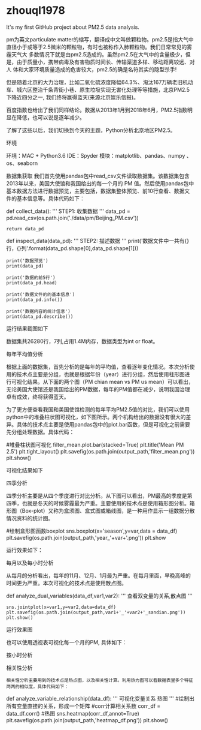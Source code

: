 # zhouql1978
It's my first GitHub project about PM2.5 data analysis.

pm为英文particulate matter的缩写，翻译成中文叫做颗粒物。pm2.5是指大气中直径小于或等于2.5微米的颗粒物，有时也被称作入肺颗粒物。我们日常常见的雾霾天气大 多数情况下就是由pm2.5造成的。虽然pm2.5在大气中的含量极少，但是，由于质量小，携带病毒及有害物质时间长、传输渠道多样、移动距离较远、对人 体和大家环境质量造成的危害较大，pm2.5的确是名符其实的隐型杀手!  



但是随着北京的大力治理，比如二氧化硫浓度降幅64.3%、淘汰167万辆老旧机动车、城六区整治千条背街小巷、原生垃圾实现无害化处理等等措施，北京PM2.5下降近四分之一, 我们终将赢得蓝天(来源北京娱乐信报)。


百度指数也给出了我们同样结论。数据从2013年1月到2018年6月，PM2.5指数明显在降低，也可以说是逐年减少。


了解了这些以后，我们切换到今天的主题，Python分析北京地区PM2.5。



环境



环境：MAC + Python3.6
IDE：Spyder
模块：matplotlib、pandas、numpy 、os、seaborn


数据集获取
    我们首先使用pandas包中read_csv文件读取数据集。该数据集包含2013年以来，美国大使馆和我国给出的每一个月的 PM 值。然后使用pandas包中基本数据方法进行数据预览，主要包括，数据集整体预览、前10行查看、数据文件的基本信息等。具体代码如下：




def collect_data():
    '''
        STEP1: 收集数据
    '''
    data_pd = pd.read_csv(os.path.join('./data/pm/Beijing_PM.csv'))

    return data_pd 


def inspect_data(data_pd):
    '''
        STEP2: 描述数据
    '''
    print('数据文件中一共有{}行，{}列'.format(data_pd.shape[0],data_pd.shape[1]))

    print('数据预览')
    print(data_pd)

    print('数据的前5行')
    print(data_pd.head)

    print('数据文件的的基本信息')
    print(data_pd.info())

    print('数据内容的统计信息')
    print(data_pd.describe())


运行结果截图如下


数据集共26280行，7列,占用1.4M内存，数据类型为int or float。


每年平均值分析


根据上面的数据集，首先分析的是每年的平均值，查看逐年变化情况。本次分析使用的技术点主要是分组，也就是根据年份（year）进行分组，然后使用柱形图进行可视化结果。从下面的两个图（PM chian mean vs PM us mean）可以看出，无论美国大使馆还是我国给出的PM数据，每年的PM值都在减少，说明我国治理卓有成效，终将获得蓝天。


为了更方便查看我国和美国使馆检测的每年平均PM2.5值的对比，我们可以使用python中的堆叠柱状图可视化，如下图所示。两个机构给出的数据没有很大的差异。具体的技术点主要是使用pandas包中的plot.bar函数，但是可视化之前需要先分组处理数据。具体代码：




#堆叠柱状图可视化
    filter_mean.plot.bar(stacked=True)
    plt.title('Mean PM 2.5')
    plt.tight_layout()
    plt.savefig(os.path.join(output_path,'filter_mean.png'))
    plt.show()

可视化结果如下


四季分析


四季分析主要是从四个季度进行对比分析。从下图可以看出，PM最高的季度是第四季，也就是冬天的时候雾霾最为严重。主要使用的技术点是使用箱形图分析。箱形图（Box-plot）又称为盒须图、盒式图或箱线图，是一种用作显示一组数据分散情况资料的统计图。




 #绘制盒形图函数boxplot
    sns.boxplot(x='season',y=var,data = data_df)
    plt.savefig(os.path.join(output_path,'year_'+var+'.png'))
    plt.show


运行效果如下：


每月以及每小时分析

从每月的分析看出，每年的11月、12月、1月最为严重。在每月里面，早晚高峰的时间更为严重。本次可视化的技术点是使用散点图。





def analyze_dual_variables(data_df,var1,var2):
    '''
        查看双变量的关系,散点图
    '''

    sns.jointplot(x=var1,y=var2,data=data_df)
    plt.savefig(os.path.join(output_path,var1+'_'+var2+'_sandian.png'))
    plt.show()
运行效果图


也可以使用透视表可视化每一个月的PM, 具体如下：



按小时分析

相关性分析

    相关性分析主要用到的技术点是热点图，以及相关性计算。利用热力图可以看数据表里多个特征两两的相似度，具体代码如下：




def analyze_variable_relationship(data_df):
    '''
        可视化变量关系
        热图
    '''
    #绘制出所有变量直接的关系，形成一个矩阵
    #corr计算相关系数
    corr_df = data_df.corr()
    #热图
    sns.heatmap(corr_df,annot=True)
    plt.savefig(os.path.join(output_path,'heatmap_df.png'))
    plt.show()

